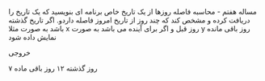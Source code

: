 مساله هفتم - محاسبه فاصله روزها از یک تاریخ خاص
برنامه ای بنویسید که یک تاریخ را دریافت کرده و مشخص کند که چند روز از تاریخ امروز فاصله داردو. اگر تاریخ گذشته باشد به صورت مثلا x روز قبل و اگر برای آینده می باشد به صورت y روز باقی مانده نمایش داده شود

خروجی

۷ روز گذشته
۱۲ روز باقی ماده